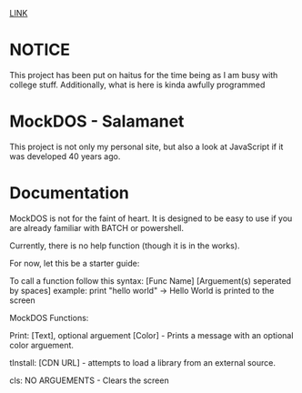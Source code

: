 <a href="https://salamandeenie.github.io/Salamanet/Project%20Terminally%20Online/index.html">LINK</a>
# NOTICE
This project has been put on haitus for the time being as I am busy with college stuff. Additionally, what is here is kinda awfully programmed

# MockDOS - Salamanet
This project is not only my personal site, but also a look at JavaScript if it was developed 40 years ago.

# Documentation
MockDOS is not for the faint of heart. It is designed to be easy to use if you are already familiar with BATCH or powershell.

Currently, there is no help function (though it is in the works).

For now, let this be a starter guide:

To call a function follow this syntax: [Func Name] [Arguement(s) seperated by spaces]
example: print "hello world" -> Hello World is printed to the screen

MockDOS Functions:

Print: [Text], optional arguement [Color] - Prints a message with an optional color arguement.

tInstall: [CDN URL] - attempts to load a library from an external source.

cls: NO ARGUEMENTS - Clears the screen
